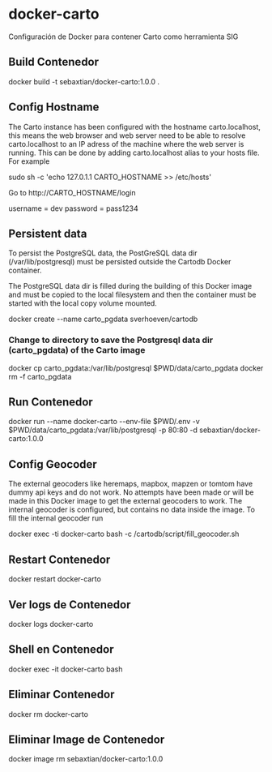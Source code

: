 # docker-carto
Configuración de Docker para contener Carto como herramienta SIG

## Build Contenedor
docker build -t sebaxtian/docker-carto:1.0.0 .

## Config Hostname
The Carto instance has been configured with the hostname carto.localhost, this means the web browser and web server need to be able to resolve carto.localhost to an IP adress of the machine where the web server is running. This can be done by adding carto.localhost alias to your hosts file. For example

sudo sh -c 'echo 127.0.1.1 CARTO_HOSTNAME >> /etc/hosts'

Go to http://CARTO_HOSTNAME/login

username = dev
password = pass1234

## Persistent data
To persist the PostgreSQL data, the PostGreSQL data dir (/var/lib/postgresql) must be persisted outside the Cartodb Docker container.

The PostgreSQL data dir is filled during the building of this Docker image and must be copied to the local filesystem and then the container must be started with the local copy volume mounted.

docker create --name carto_pgdata sverhoeven/cartodb

### Change to directory to save the Postgresql data dir (carto_pgdata) of the Carto image
docker cp carto_pgdata:/var/lib/postgresql $PWD/data/carto_pgdata
docker rm -f carto_pgdata

## Run Contenedor
docker run --name docker-carto --env-file $PWD/.env -v $PWD/data/carto_pgdata:/var/lib/postgresql -p 80:80 -d sebaxtian/docker-carto:1.0.0

## Config Geocoder
The external geocoders like heremaps, mapbox, mapzen or tomtom have dummy api keys and do not work. No attempts have been made or will be made in this Docker image to get the external geocoders to work.
The internal geocoder is configured, but contains no data inside the image.
To fill the internal geocoder run

docker exec -ti docker-carto bash -c /cartodb/script/fill_geocoder.sh

## Restart Contenedor
docker restart docker-carto

## Ver logs de Contenedor
docker logs docker-carto

## Shell en Contenedor
docker exec -it docker-carto bash

## Eliminar Contenedor
docker rm docker-carto

## Eliminar Image de Contenedor
docker image rm sebaxtian/docker-carto:1.0.0
